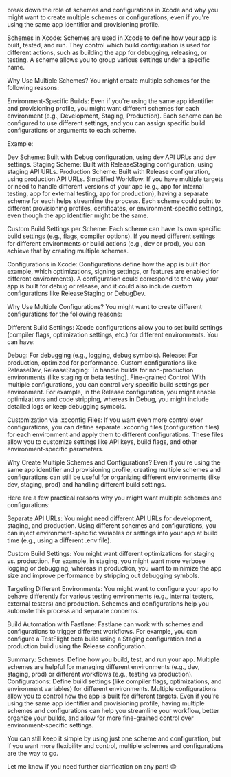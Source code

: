 break down the role of schemes and configurations in Xcode and why you might want to create multiple schemes or configurations, even if you're using the same app identifier and provisioning profile.

Schemes in Xcode:
Schemes are used in Xcode to define how your app is built, tested, and run. They control which build configuration is used for different actions, such as building the app for debugging, releasing, or testing. A scheme allows you to group various settings under a specific name.

Why Use Multiple Schemes?
You might create multiple schemes for the following reasons:

Environment-Specific Builds:
Even if you're using the same app identifier and provisioning profile, you might want different schemes for each environment (e.g., Development, Staging, Production). Each scheme can be configured to use different settings, and you can assign specific build configurations or arguments to each scheme.

Example:

Dev Scheme: Built with Debug configuration, using dev API URLs and dev settings.
Staging Scheme: Built with ReleaseStaging configuration, using staging API URLs.
Production Scheme: Built with Release configuration, using production API URLs.
Simplified Workflow:
If you have multiple targets or need to handle different versions of your app (e.g., app for internal testing, app for external testing, app for production), having a separate scheme for each helps streamline the process. Each scheme could point to different provisioning profiles, certificates, or environment-specific settings, even though the app identifier might be the same.

Custom Build Settings per Scheme:
Each scheme can have its own specific build settings (e.g., flags, compiler options). If you need different settings for different environments or build actions (e.g., dev or prod), you can achieve that by creating multiple schemes.

Configurations in Xcode:
Configurations define how the app is built (for example, which optimizations, signing settings, or features are enabled for different environments). A configuration could correspond to the way your app is built for debug or release, and it could also include custom configurations like ReleaseStaging or DebugDev.

Why Use Multiple Configurations?
You might want to create different configurations for the following reasons:

Different Build Settings:
Xcode configurations allow you to set build settings (compiler flags, optimization settings, etc.) for different environments. You can have:

Debug: For debugging (e.g., logging, debug symbols).
Release: For production, optimized for performance.
Custom configurations like ReleaseDev, ReleaseStaging: To handle builds for non-production environments (like staging or beta testing).
Fine-grained Control:
With multiple configurations, you can control very specific build settings per environment. For example, in the Release configuration, you might enable optimizations and code stripping, whereas in Debug, you might include detailed logs or keep debugging symbols.

Customization via .xcconfig Files:
If you want even more control over configurations, you can define separate .xcconfig files (configuration files) for each environment and apply them to different configurations. These files allow you to customize settings like API keys, build flags, and other environment-specific parameters.

Why Create Multiple Schemes and Configurations?
Even if you're using the same app identifier and provisioning profile, creating multiple schemes and configurations can still be useful for organizing different environments (like dev, staging, prod) and handling different build settings.

Here are a few practical reasons why you might want multiple schemes and configurations:

Separate API URLs:
You might need different API URLs for development, staging, and production. Using different schemes and configurations, you can inject environment-specific variables or settings into your app at build time (e.g., using a different .env file).

Custom Build Settings:
You might want different optimizations for staging vs. production. For example, in staging, you might want more verbose logging or debugging, whereas in production, you want to minimize the app size and improve performance by stripping out debugging symbols.

Targeting Different Environments:
You might want to configure your app to behave differently for various testing environments (e.g., internal testers, external testers) and production. Schemes and configurations help you automate this process and separate concerns.

Build Automation with Fastlane:
Fastlane can work with schemes and configurations to trigger different workflows. For example, you can configure a TestFlight beta build using a Staging configuration and a production build using the Release configuration.

Summary:
Schemes: Define how you build, test, and run your app. Multiple schemes are helpful for managing different environments (e.g., dev, staging, prod) or different workflows (e.g., testing vs production).
Configurations: Define build settings (like compiler flags, optimizations, and environment variables) for different environments. Multiple configurations allow you to control how the app is built for different targets.
Even if you're using the same app identifier and provisioning profile, having multiple schemes and configurations can help you streamline your workflow, better organize your builds, and allow for more fine-grained control over environment-specific settings.

You can still keep it simple by using just one scheme and configuration, but if you want more flexibility and control, multiple schemes and configurations are the way to go.

Let me know if you need further clarification on any part! 😊

